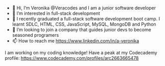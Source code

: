 - 👋 Hi, I’m Veronika @Veracodes and I am a junior software developer
- 👀 I’m interested in full-stack development
- 🌱 I recently graduated a full-stack software development boot camp. I learnt SDLC, HTML, CSS, JavaScript, MySQL, MongoDB and Python
- 💞️ I’m looking to join a company that guides junior devs to become seasoned programers
- 📫 How to reach me https://www.linkedin.com/in/a-veronika

<!---
Veracodes/Veracodes is a ✨ special ✨ repository because its `README.md` (this file) appears on your GitHub profile.
You can click the Preview link to take a look at your changes.
--->
I am working on my coding knowledge! Have a peak at my Codecademy profile: https://www.codecademy.com/profiles/arc2663665478
